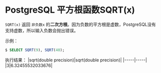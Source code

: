 # PostgreSQL 平方根函数SQRT(x)

`SQRT(x)` 返回 `非负数x` 的**二次方根**。因为负数的平方根是虚数，PostgreSQL没有支持虚数，所以输入负数会抛出错误。

示例：

``` sql
$ SELECT SQRT(9), SQRT(40);
```

执行结果：
|sqrt(double precision)|sqrt(double precision)|
|-----|-----|
|3|6.32455532033676|
